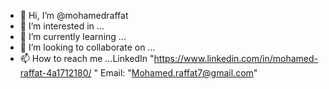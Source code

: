 - 👋 Hi, I’m @mohamedraffat
- 👀 I’m interested in ...
- 🌱 I’m currently learning ...
- 💞️ I’m looking to collaborate on ...
- 📫 How to reach me ...LinkedIn "https://www.linkedin.com/in/mohamed-raffat-4a1712180/ "
      Email: "Mohamed.raffat7@gmail.com"

<!---
mohamedraffat/mohamedraffat is a ✨ special ✨ repository because its `README.md` (this file) appears on your GitHub profile.
You can click the Preview link to take a look at your changes.
--->
